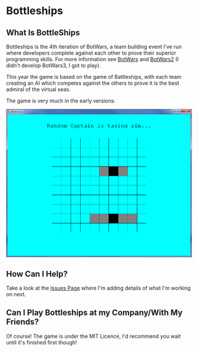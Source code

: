 # Bottleships

## What Is BottleShips
Bottleships is the 4th iteration of BotWars, a team building event I've run where developers complete against each other to prove their superior programming skills. For more information see [BotWars](https://github.com/davidseanlittlewood/BeatTheBotsServer) and [BotWars2](https://github.com/ardliath/BotWars2) (I didn't develop BotWars3, I got to play).

This year the game is based on the game of Battleships, with each team creating an AI which competes against the others to prove it is the best admiral of the virtual seas.

The game is very much in the early versions:

![Botleships Screenshot](/Screenshots/VeryEarlyVersion.png)

## How Can I Help?
Take a look at the [Issues Page](https://github.com/ardliath/Bottleships/issues) where I'm adding details of what I'm working on next.

## Can I Play Bottleships at my Company/With My Friends?
Of course! The game is under the MIT Licence, I'd recommend you wait until it's finished first though!

